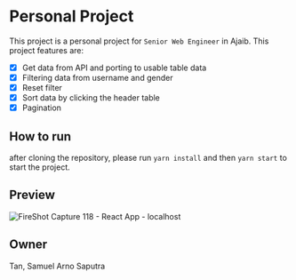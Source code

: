 # Personal Project

This project is a personal project for `Senior Web Engineer` in Ajaib. This project features are:

- [x] Get data from API and porting to usable table data
- [x] Filtering data from username and gender
- [x] Reset filter
- [x] Sort data by clicking the header table
- [x] Pagination

## How to run

after cloning the repository, please run `yarn install` and then `yarn start` to start the project.

## Preview

![FireShot Capture 118 - React App - localhost](https://user-images.githubusercontent.com/28641692/157108545-46edc5ca-6379-4138-8990-cbd791e0fbfe.png)


## Owner
Tan, Samuel Arno Saputra
